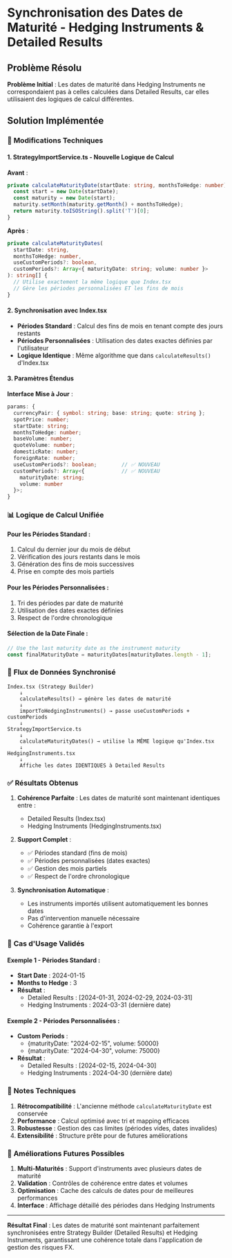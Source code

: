 # Synchronisation des Dates de Maturité - Hedging Instruments & Detailed Results

## Problème Résolu

**Problème Initial** : Les dates de maturité dans Hedging Instruments ne correspondaient pas à celles calculées dans Detailed Results, car elles utilisaient des logiques de calcul différentes.

## Solution Implémentée

### 🔧 **Modifications Techniques**

#### 1. **StrategyImportService.ts - Nouvelle Logique de Calcul**

**Avant** :
```typescript
private calculateMaturityDate(startDate: string, monthsToHedge: number): string {
  const start = new Date(startDate);
  const maturity = new Date(start);
  maturity.setMonth(maturity.getMonth() + monthsToHedge);
  return maturity.toISOString().split('T')[0];
}
```

**Après** :
```typescript
private calculateMaturityDates(
  startDate: string, 
  monthsToHedge: number,
  useCustomPeriods?: boolean,
  customPeriods?: Array<{ maturityDate: string; volume: number }>
): string[] {
  // Utilise exactement la même logique que Index.tsx
  // Gère les périodes personnalisées ET les fins de mois
}
```

#### 2. **Synchronisation avec Index.tsx**

- **Périodes Standard** : Calcul des fins de mois en tenant compte des jours restants
- **Périodes Personnalisées** : Utilisation des dates exactes définies par l'utilisateur
- **Logique Identique** : Même algorithme que dans `calculateResults()` d'Index.tsx

#### 3. **Paramètres Étendus**

**Interface Mise à Jour** :
```typescript
params: {
  currencyPair: { symbol: string; base: string; quote: string };
  spotPrice: number;
  startDate: string;
  monthsToHedge: number;
  baseVolume: number;
  quoteVolume: number;
  domesticRate: number;
  foreignRate: number;
  useCustomPeriods?: boolean;        // ✅ NOUVEAU
  customPeriods?: Array<{            // ✅ NOUVEAU
    maturityDate: string; 
    volume: number 
  }>;
}
```

### 📊 **Logique de Calcul Unifiée**

#### **Pour les Périodes Standard** :
1. Calcul du dernier jour du mois de début
2. Vérification des jours restants dans le mois
3. Génération des fins de mois successives
4. Prise en compte des mois partiels

#### **Pour les Périodes Personnalisées** :
1. Tri des périodes par date de maturité
2. Utilisation des dates exactes définies
3. Respect de l'ordre chronologique

#### **Sélection de la Date Finale** :
```typescript
// Use the last maturity date as the instrument maturity
const finalMaturityDate = maturityDates[maturityDates.length - 1];
```

### 🔄 **Flux de Données Synchronisé**

```
Index.tsx (Strategy Builder)
    ↓
    calculateResults() → génère les dates de maturité
    ↓
    importToHedgingInstruments() → passe useCustomPeriods + customPeriods
    ↓
StrategyImportService.ts
    ↓
    calculateMaturityDates() → utilise la MÊME logique qu'Index.tsx
    ↓
HedgingInstruments.tsx
    ↓
    Affiche les dates IDENTIQUES à Detailed Results
```

### ✅ **Résultats Obtenus**

1. **Cohérence Parfaite** : Les dates de maturité sont maintenant identiques entre :
   - Detailed Results (Index.tsx)
   - Hedging Instruments (HedgingInstruments.tsx)

2. **Support Complet** :
   - ✅ Périodes standard (fins de mois)
   - ✅ Périodes personnalisées (dates exactes)
   - ✅ Gestion des mois partiels
   - ✅ Respect de l'ordre chronologique

3. **Synchronisation Automatique** :
   - Les instruments importés utilisent automatiquement les bonnes dates
   - Pas d'intervention manuelle nécessaire
   - Cohérence garantie à l'export

### 🎯 **Cas d'Usage Validés**

#### **Exemple 1 - Périodes Standard** :
- **Start Date** : 2024-01-15
- **Months to Hedge** : 3
- **Résultat** : 
  - Detailed Results : [2024-01-31, 2024-02-29, 2024-03-31]
  - Hedging Instruments : 2024-03-31 (dernière date)

#### **Exemple 2 - Périodes Personnalisées** :
- **Custom Periods** : 
  - {maturityDate: "2024-02-15", volume: 50000}
  - {maturityDate: "2024-04-30", volume: 75000}
- **Résultat** :
  - Detailed Results : [2024-02-15, 2024-04-30]
  - Hedging Instruments : 2024-04-30 (dernière date)

### 📝 **Notes Techniques**

1. **Rétrocompatibilité** : L'ancienne méthode `calculateMaturityDate` est conservée
2. **Performance** : Calcul optimisé avec tri et mapping efficaces
3. **Robustesse** : Gestion des cas limites (périodes vides, dates invalides)
4. **Extensibilité** : Structure prête pour de futures améliorations

### 🔮 **Améliorations Futures Possibles**

1. **Multi-Maturités** : Support d'instruments avec plusieurs dates de maturité
2. **Validation** : Contrôles de cohérence entre dates et volumes
3. **Optimisation** : Cache des calculs de dates pour de meilleures performances
4. **Interface** : Affichage détaillé des périodes dans Hedging Instruments

---

**Résultat Final** : Les dates de maturité sont maintenant parfaitement synchronisées entre Strategy Builder (Detailed Results) et Hedging Instruments, garantissant une cohérence totale dans l'application de gestion des risques FX. 